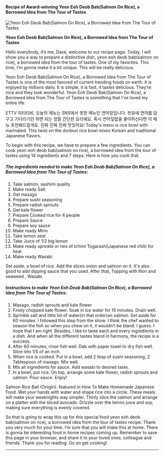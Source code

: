             

#### Recipe of Award-winning Yeon Eoh Deob Bab(Salmon On Rice), a Borrowed Idea from The Tour of Tastes

![Yeon Eoh Deob Bab(Salmon On Rice), a Borrowed Idea from The Tour of Tastes](https://img-global.cpcdn.com/recipes/f73173bbadd98321/751x532cq70/yeon-eoh-deob-babsalmon-on-rice-a-borrowed-idea-from-the-tour-of-tastes-recipe-main-photo.jpg)

**Yeon Eoh Deob Bab(Salmon On Rice), a Borrowed Idea from The Tour of Tastes**

Hello everybody, it’s me, Dave, welcome to our recipe page. Today, I will show you a way to prepare a distinctive dish, yeon eoh deob bab(salmon on rice), a borrowed idea from the tour of tastes. One of my favorites. This time, I’m gonna make it a bit unique. This will be really delicious.

Yeon Eoh Deob Bab(Salmon On Rice), a Borrowed Idea from The Tour of Tastes is one of the most favored of current trending foods on earth. It is enjoyed by millions daily. It is simple, it is fast, it tastes delicious. They’re nice and they look wonderful. Yeon Eoh Deob Bab(Salmon On Rice), a Borrowed Idea from The Tour of Tastes is something that I’ve loved my entire life.

ETTV 이티티비. 오늘의 메뉴는 SNS에서 핫한 메뉴인 연어장입니다. 쯔유에 연어를 담구고 기다리기만 하면 되는 정말 간단한 요리예요. 혹시 연어덮밥을 좋아하신다면 이 메뉴 추천해드릴게요. 진짜 진짜 진짜 맛있어요! Today's menu is rice bowl with marinated. This twist on the donburi rice bowl mixes Korean and traditional Japanese flavors.

To begin with this recipe, we have to prepare a few ingredients. You can cook yeon eoh deob bab(salmon on rice), a borrowed idea from the tour of tastes using 14 ingredients and 7 steps. Here is how you cook that.

##### The ingredients needed to make Yeon Eoh Deob Bab(Salmon On Rice), a Borrowed Idea from The Tour of Tastes:

1.  Take salmon, sashimi quality
2.  Make ready Salt
3.  Get masago
4.  Prepare sushi seasoning
5.  Prepare radish sprouts
6.  Get kale flower
7.  Prepare Cooked rice for 4 people
8.  Prepare Sauce:
9.  Prepare soy sauce
10.  Make ready Mirin
11.  Take lemon zest
12.  Take Juice of 1/2 big lemon
13.  Make ready sprinkle or two of Ichimi Togarashi(Japanese red chili) for heat
14.  Make ready Wasabi

Set aside, a bowl of rice. Add the slices onion and salmon on it. It's also good to add dipping sauce that you used. After that, Topping with Nori and seaweed , Wasabi.

##### Instructions to make Yeon Eoh Deob Bab(Salmon On Rice), a Borrowed Idea from The Tour of Tastes:

1.  Masago, radish sprouts and kale flower
2.  Finely chopped kale flower. Soak in ice water for 15 minutes. Drain well.
3.  Sprinkle salt and little bit of water(in that order)on salmon. Set aside for 60 minutes. I followed this step from the show. I think the chef wanted to season the fish so when you chew on it, it wouldn’t be bland. I guess. I hope that I am right. Besides, I like to taste each and every ingredients in a dish. And when all the different tastes bland in harmony, the recipe is a success.
4.  After 60 minutes, rinse fish well. Dab with paper towel to dry fish well. Slice into 1/5 of an inch.
5.  When rice is cooked. Put in a bowl, add 2 tbsp of sushi seasoning, 2 Tablespoon of masago. Mix well.
6.  Mix all ingredients for sauce. Add wasabi to desired taste.
7.  In a bowl, put rice. On top, arrange some kale flower, radish sprouts and salmon. Pour sauce. Enjoy!

Salmon Rice Ball (Onigiri). featured in How To Make Homemade Japanese Food. Wet your hands with water and shape rice into a circle. These meals will make your weeknights way simpler. Thinly slice the salmon and arrange on a platter with the sliced avocado. Drizzle over the lemon juice and soy, making sure everything is evenly covered.

So that is going to wrap this up for this special food yeon eoh deob bab(salmon on rice), a borrowed idea from the tour of tastes recipe. Thank you very much for your time. I’m sure that you will make this at home. There is gonna be interesting food in home recipes coming up. Remember to save this page in your browser, and share it to your loved ones, colleague and friends. Thank you for reading. Go on get cooking!

* * *